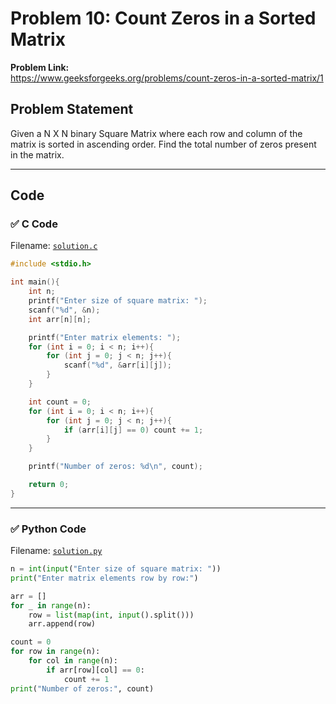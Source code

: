 # Problem 10: Count Zeros in a Sorted Matrix

**Problem Link:**  
https://www.geeksforgeeks.org/problems/count-zeros-in-a-sorted-matrix/1

## Problem Statement
Given a N X N binary Square Matrix where each row and column of the matrix is sorted in ascending order. Find the total number of zeros present in the matrix.

---

## Code

### ✅ C Code
Filename: [`solution.c`](./solution.c)

```c
#include <stdio.h>

int main(){
	int n;
	printf("Enter size of square matrix: ");
	scanf("%d", &n);
	int arr[n][n];

	printf("Enter matrix elements: ");
	for (int i = 0; i < n; i++){
		for (int j = 0; j < n; j++){
			scanf("%d", &arr[i][j]);
		}
	}

	int count = 0;
	for (int i = 0; i < n; i++){
		for (int j = 0; j < n; j++){
			if (arr[i][j] == 0) count += 1;
		}
	}

	printf("Number of zeros: %d\n", count);

	return 0;
}
```

---

### ✅ Python Code
Filename: [`solution.py`](./solution.py)

```python
n = int(input("Enter size of square matrix: "))
print("Enter matrix elements row by row:")

arr = []
for _ in range(n):
    row = list(map(int, input().split()))
    arr.append(row)

count = 0
for row in range(n):
	for col in range(n):
		if arr[row][col] == 0:
			count += 1
print("Number of zeros:", count)
```
